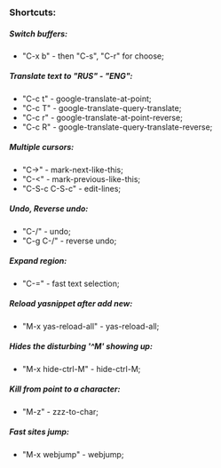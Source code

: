 ### Shortcuts:

##### Switch buffers:
* "C-x b" - then "C-s", "C-r" for choose;

##### Translate text to "RUS" - "ENG":
* "C-c t" - google-translate-at-point;
* "C-c T" - google-translate-query-translate;
* "C-c r" - google-translate-at-point-reverse;
* "C-c R" - google-translate-query-translate-reverse;

##### Multiple cursors:
* "C->" - mark-next-like-this;
* "C-<" - mark-previous-like-this;
* "C-S-c C-S-c" - edit-lines;

##### Undo, Reverse undo:
* "C-/" - undo;
* "C-g C-/" - reverse undo;

##### Expand region:
* "C-=" - fast text selection;

##### Reload yasnippet after add new:
* "M-x yas-reload-all" - yas-reload-all;

##### Hides the disturbing '^M' showing up:
* "M-x hide-ctrl-M" - hide-ctrl-M;

##### Kill from point to a character:
* "M-z" - zzz-to-char;

##### Fast sites jump:
* "M-x webjump" - webjump;
